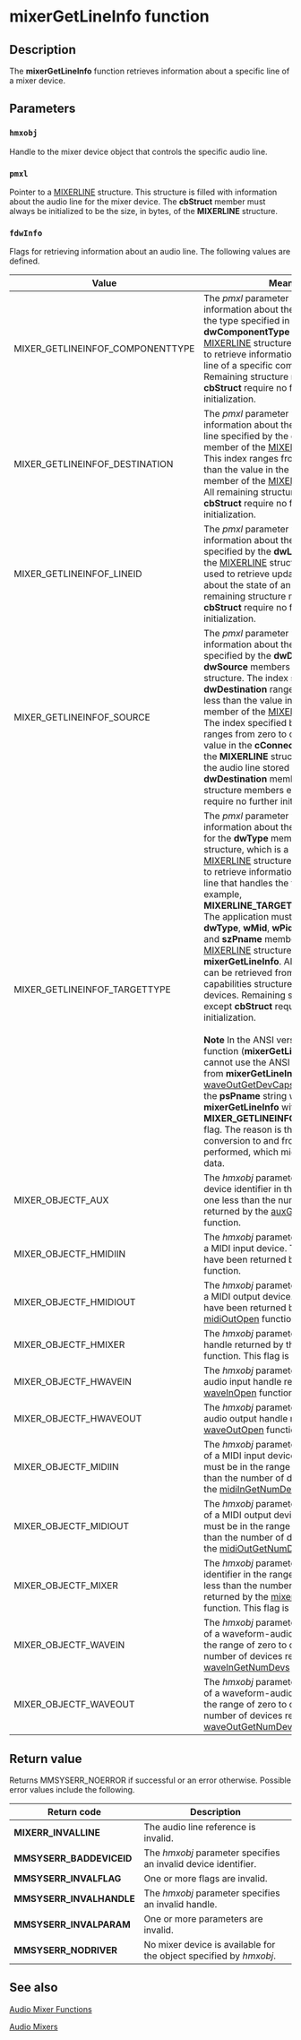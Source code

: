# mixerGetLineInfo function

## Description

The **mixerGetLineInfo** function retrieves information about a specific line of a mixer device.

## Parameters

### `hmxobj`

Handle to the mixer device object that controls the specific audio line.

### `pmxl`

Pointer to a [MIXERLINE](https://learn.microsoft.com/windows/desktop/api/mmeapi/ns-mmeapi-mixerlinea) structure. This structure is filled with information about the audio line for the mixer device. The **cbStruct** member must always be initialized to be the size, in bytes, of the **MIXERLINE** structure.

### `fdwInfo`

Flags for retrieving information about an audio line. The following values are defined.

| Value | Meaning |
| --- | --- |
| MIXER_GETLINEINFOF_COMPONENTTYPE | The *pmxl* parameter will receive information about the first audio line of the type specified in the **dwComponentType** member of the [MIXERLINE](https://learn.microsoft.com/windows/desktop/api/mmeapi/ns-mmeapi-mixerlinea) structure. This flag is used to retrieve information about an audio line of a specific component type. Remaining structure members except **cbStruct** require no further initialization. |
| MIXER_GETLINEINFOF_DESTINATION | The *pmxl* parameter will receive information about the destination audio line specified by the **dwDestination** member of the [MIXERLINE](https://learn.microsoft.com/windows/desktop/api/mmeapi/ns-mmeapi-mixerlinea) structure. This index ranges from zero to one less than the value in the **cDestinations** member of the [MIXERCAPS](https://learn.microsoft.com/windows/desktop/api/mmeapi/ns-mmeapi-mixercapsa) structure. All remaining structure members except **cbStruct** require no further initialization. |
| MIXER_GETLINEINFOF_LINEID | The *pmxl* parameter will receive information about the audio line specified by the **dwLineID** member of the [MIXERLINE](https://learn.microsoft.com/windows/desktop/api/mmeapi/ns-mmeapi-mixerlinea) structure. This is usually used to retrieve updated information about the state of an audio line. All remaining structure members except **cbStruct** require no further initialization. |
| MIXER_GETLINEINFOF_SOURCE | The *pmxl* parameter will receive information about the source audio line specified by the **dwDestination** and **dwSource** members of the [MIXERLINE](https://learn.microsoft.com/windows/desktop/api/mmeapi/ns-mmeapi-mixerlinea) structure. The index specified by **dwDestination** ranges from zero to one less than the value in the **cDestinations** member of the [MIXERCAPS](https://learn.microsoft.com/windows/desktop/api/mmeapi/ns-mmeapi-mixercapsa) structure. The index specified by **dwSource** ranges from zero to one less than the value in the **cConnections** member of the **MIXERLINE** structure returned for the audio line stored in the **dwDestination** member. All remaining structure members except **cbStruct** require no further initialization. |
| MIXER_GETLINEINFOF_TARGETTYPE | The *pmxl* parameter will receive information about the audio line that is for the **dwType** member of the **Target** structure, which is a member of the [MIXERLINE](https://learn.microsoft.com/windows/desktop/api/mmeapi/ns-mmeapi-mixerlinea) structure. This flag is used to retrieve information about an audio line that handles the target type (for example, **MIXERLINE_TARGETTYPE_WAVEOUT**). The application must initialize the **dwType**, **wMid**, **wPid**, **vDriverVersion** and **szPname** members of the [MIXERLINE](https://learn.microsoft.com/windows/desktop/api/mmeapi/ns-mmeapi-mixerlinea) structure before calling **mixerGetLineInfo**. All of these values can be retrieved from the device capabilities structures for all media devices. Remaining structure members except **cbStruct** require no further initialization.<br><br>**Note** In the ANSI version of this function (**mixerGetLineInfoA**), you cannot use the ANSI string returned from **mixerGetLineInfo** or [waveOutGetDevCaps](https://learn.microsoft.com/previous-versions/dd743857(v=vs.85)) for the value of the **psPname** string when calling **mixerGetLineInfo** with the **MIXER_GETLINEINFOF_TARGETTYPE** flag. The reason is that an internal conversion to and from Unicode is performed, which might result in loss of data. |
| MIXER_OBJECTF_AUX | The *hmxobj* parameter is an auxiliary device identifier in the range of zero to one less than the number of devices returned by the [auxGetNumDevs](https://learn.microsoft.com/previous-versions/dd756713(v=vs.85)) function. |
| MIXER_OBJECTF_HMIDIIN | The *hmxobj* parameter is the handle of a MIDI input device. This handle must have been returned by the [midiInOpen](https://learn.microsoft.com/previous-versions/dd798458(v=vs.85)) function. |
| MIXER_OBJECTF_HMIDIOUT | The *hmxobj* parameter is the handle of a MIDI output device. This handle must have been returned by the [midiOutOpen](https://learn.microsoft.com/previous-versions/dd798476(v=vs.85)) function. |
| MIXER_OBJECTF_HMIXER | The *hmxobj* parameter is a mixer device handle returned by the [mixerOpen](https://learn.microsoft.com/previous-versions/dd757308(v=vs.85)) function. This flag is optional. |
| MIXER_OBJECTF_HWAVEIN | The *hmxobj* parameter is a waveform-audio input handle returned by the [waveInOpen](https://learn.microsoft.com/previous-versions/dd743847(v=vs.85)) function. |
| MIXER_OBJECTF_HWAVEOUT | The *hmxobj* parameter is a waveform-audio output handle returned by the [waveOutOpen](https://learn.microsoft.com/previous-versions/dd743866(v=vs.85)) function. |
| MIXER_OBJECTF_MIDIIN | The *hmxobj* parameter is the identifier of a MIDI input device. This identifier must be in the range of zero to one less than the number of devices returned by the [midiInGetNumDevs](https://learn.microsoft.com/previous-versions/dd798456(v=vs.85)) function. |
| MIXER_OBJECTF_MIDIOUT | The *hmxobj* parameter is the identifier of a MIDI output device. This identifier must be in the range of zero to one less than the number of devices returned by the [midiOutGetNumDevs](https://learn.microsoft.com/previous-versions/dd798472(v=vs.85)) function. |
| MIXER_OBJECTF_MIXER | The *hmxobj* parameter is a mixer device identifier in the range of zero to one less than the number of devices returned by the [mixerGetNumDevs](https://learn.microsoft.com/previous-versions/dd757304(v=vs.85)) function. This flag is optional. |
| MIXER_OBJECTF_WAVEIN | The *hmxobj* parameter is the identifier of a waveform-audio input device in the range of zero to one less than the number of devices returned by the [waveInGetNumDevs](https://learn.microsoft.com/previous-versions/dd743844(v=vs.85)) function. |
| MIXER_OBJECTF_WAVEOUT | The *hmxobj* parameter is the identifier of a waveform-audio output device in the range of zero to one less than the number of devices returned by the [waveOutGetNumDevs](https://learn.microsoft.com/previous-versions/dd743860(v=vs.85)) function. |

## Return value

Returns MMSYSERR_NOERROR if successful or an error otherwise. Possible error values include the following.

| Return code | Description |
| --- | --- |
| **MIXERR_INVALLINE** | The audio line reference is invalid. |
| **MMSYSERR_BADDEVICEID** | The *hmxobj* parameter specifies an invalid device identifier. |
| **MMSYSERR_INVALFLAG** | One or more flags are invalid. |
| **MMSYSERR_INVALHANDLE** | The *hmxobj* parameter specifies an invalid handle. |
| **MMSYSERR_INVALPARAM** | One or more parameters are invalid. |
| **MMSYSERR_NODRIVER** | No mixer device is available for the object specified by *hmxobj*. |

## See also

[Audio Mixer Functions](https://learn.microsoft.com/windows/desktop/Multimedia/audio-mixer-functions)

[Audio Mixers](https://learn.microsoft.com/windows/desktop/Multimedia/audio-mixers)